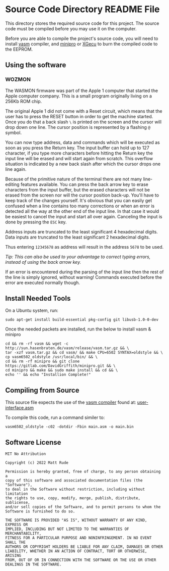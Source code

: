 # Source Code Directory README File

This directory stores the required source code for this project.  The source code must be compiled before you may use it on the computer.

Before you are able to compile the project's source code, you will need to install [vasm](http://sun.hasenbraten.de/vasm/) compiler, and [minipro](https://gitlab.com/DavidGriffith/minipro) or [XGecu](http://www.autoelectric.cn/en/download.html) to burn the compiled code to the EEPROM.

## Using the software

### WOZMON

The WASMON firmware was part of the Apple 1 computer that started the Apple computer company.  This is a small program originally living on a 256Kb ROM chip.

The original Apple 1 did not come with a Reset circuit, which means that the user has to press the RESET button in order to get the machine started. Once you do that a back slash `\` is printed on the screen and the cursor will drop down one line. The cursor position is represented by a flashing `@` symbol.

You can now type address, data and commands which will be executed as soon as you press the Return key. The input buffer can hold up to 127 character, if you type more characters before hitting the Return key the input line will be erased and will start again from scratch. This overflow situation is indicated by a new back slash after which the cursor drops one line again.

Because of the primitive nature of the terminal there are not many line-editing features available. You can press the back arrow key to erase characters from the input buffer, but the erased characters will not be erased from the screen nor will the cursor position back-up. You'll have to keep track of the changes yourself. It's obvious that you can easily get confused when a line contains too many corrections or when an error is detected all the way at the other end of the input line. In that case it would be easiest to cancel the input and start all over again. Canceling the input is done by pressing the `ESC` key.

Address inputs are truncated to the least significant 4 hexadecimal digits. Data inputs are truncated to the least significant 2 hexadecimal digits.

Thus entering `12345678` as address will result in the address `5678` to be used.

*Tip: This can also be used to your advantage to correct typing errors, instead of using the back arrow key.*

If an error is encountered during the parsing of the input line then the rest of the line is simply ignored, without warning! Commands executed before the error are executed normally though.

## Install Needed Tools

On a Ubuntu system, run:

    sudo apt-get install build-essential pkg-config git libusb-1.0-0-dev

Once the needed packets are installed, run the below to install vasm & minipro

    cd && rm -rf vasm && wget -c http://sun.hasenbraten.de/vasm/release/vasm.tar.gz && \
    tar -xzf vasm.tar.gz && cd vasm/ && make CPU=6502 SYNTAX=oldstyle && \
    cp vasm6502_oldstyle /usr/local/bin/ && \
    cd && rm -rf minipro && git clone https://gitlab.com/DavidGriffith/minipro.git && \
    cd minipro && make && sudo make install && cd && \
    echo '' && echo "Installion Complete!"

## Compiling from Source

This source file expects the use of the [vasm compiler](http://www.compilers.de/vasm.html) found at: [user-interface.asm](sun.hasenbraten.de/vasm)

To compile this code, run a command similer to:

    vasm6502_oldstyle -c02 -dotdir -Fbin main.asm -o main.bin

## Software License

    MIT No Attribution
    
    Copyright (c) 2022 Matt Rude
    
    Permission is hereby granted, free of charge, to any person obtaining a 
    copy of this software and associated documentation files (the "Software"),
    to deal in the Software without restriction, including without limitation
    the rights to use, copy, modify, merge, publish, distribute, sublicense, 
    and/or sell copies of the Software, and to permit persons to whom the
    Software is furnished to do so.
    
    THE SOFTWARE IS PROVIDED "AS IS", WITHOUT WARRANTY OF ANY KIND, EXPRESS OR
    IMPLIED, INCLUDING BUT NOT LIMITED TO THE WARRANTIES OF MERCHANTABILITY,
    FITNESS FOR A PARTICULAR PURPOSE AND NONINFRINGEMENT. IN NO EVENT SHALL THE
    AUTHORS OR COPYRIGHT HOLDERS BE LIABLE FOR ANY CLAIM, DAMAGES OR OTHER
    LIABILITY, WHETHER IN AN ACTION OF CONTRACT, TORT OR OTHERWISE, ARISING
    FROM, OUT OF OR IN CONNECTION WITH THE SOFTWARE OR THE USE OR OTHER
    DEALINGS IN THE SOFTWARE.

